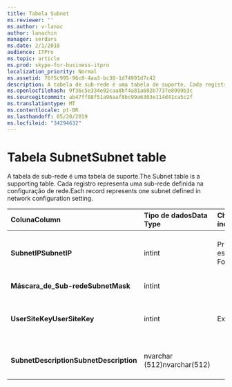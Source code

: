 ```yaml
---
title: Tabela Subnet
ms.reviewer: ''
ms.author: v-lanac
author: lanachin
manager: serdars
ms.date: 2/1/2018
audience: ITPro
ms.topic: article
ms.prod: skype-for-business-itpro
localization_priority: Normal
ms.assetid: 76f5c995-96c8-4aa3-bc30-1d74991d7c42
description: A tabela de sub-rede é uma tabela de suporte. Cada registro representa uma sub-rede definida na configuração de rede.
ms.openlocfilehash: 9f36c5e334e92caa8bf4a81a682b7737e8999b3c
ms.sourcegitcommit: ab47ff88f51a96aaf8bc99a6303e114d41ca5c2f
ms.translationtype: MT
ms.contentlocale: pt-BR
ms.lasthandoff: 05/20/2019
ms.locfileid: "34294632"
---
```

# <a name="subnet-table"></a><span data-ttu-id="b2f5d-104">Tabela Subnet</span><span class="sxs-lookup"><span data-stu-id="b2f5d-104">Subnet table</span></span>
 
<span data-ttu-id="b2f5d-105">A tabela de sub-rede é uma tabela de suporte.</span><span class="sxs-lookup"><span data-stu-id="b2f5d-105">The Subnet table is a supporting table.</span></span> <span data-ttu-id="b2f5d-106">Cada registro representa uma sub-rede definida na configuração de rede.</span><span class="sxs-lookup"><span data-stu-id="b2f5d-106">Each record represents one subnet defined in network configuration setting.</span></span>
  
|<span data-ttu-id="b2f5d-107">**Coluna**</span><span class="sxs-lookup"><span data-stu-id="b2f5d-107">**Column**</span></span>|<span data-ttu-id="b2f5d-108">**Tipo de dados**</span><span class="sxs-lookup"><span data-stu-id="b2f5d-108">**Data Type**</span></span>|<span data-ttu-id="b2f5d-109">**Chave/índice**</span><span class="sxs-lookup"><span data-stu-id="b2f5d-109">**Key/Index**</span></span>|<span data-ttu-id="b2f5d-110">**Detalhes**</span><span class="sxs-lookup"><span data-stu-id="b2f5d-110">**Details**</span></span>|
|:-----|:-----|:-----|:-----|
|<span data-ttu-id="b2f5d-111">**SubnetIP**</span><span class="sxs-lookup"><span data-stu-id="b2f5d-111">**SubnetIP**</span></span> <br/> |<span data-ttu-id="b2f5d-112">int</span><span class="sxs-lookup"><span data-stu-id="b2f5d-112">int</span></span>  <br/> |<span data-ttu-id="b2f5d-113">Primário, estrangeiro</span><span class="sxs-lookup"><span data-stu-id="b2f5d-113">Primary, Foreign</span></span>  <br/> |<span data-ttu-id="b2f5d-114">Representação do inteiro para o IP da sub-rede.</span><span class="sxs-lookup"><span data-stu-id="b2f5d-114">Integer representation for the subnet IP.</span></span>  <br/> |
|<span data-ttu-id="b2f5d-115">**Máscara_de_Sub-rede**</span><span class="sxs-lookup"><span data-stu-id="b2f5d-115">**SubnetMask**</span></span> <br/> |<span data-ttu-id="b2f5d-116">int</span><span class="sxs-lookup"><span data-stu-id="b2f5d-116">int</span></span>  <br/> ||<span data-ttu-id="b2f5d-117">Máscara de sub-rede.</span><span class="sxs-lookup"><span data-stu-id="b2f5d-117">Subnet mask.</span></span>  <br/> |
|<span data-ttu-id="b2f5d-118">**UserSiteKey**</span><span class="sxs-lookup"><span data-stu-id="b2f5d-118">**UserSiteKey**</span></span> <br/> |<span data-ttu-id="b2f5d-119">int</span><span class="sxs-lookup"><span data-stu-id="b2f5d-119">int</span></span>  <br/> |<span data-ttu-id="b2f5d-120">Exterior</span><span class="sxs-lookup"><span data-stu-id="b2f5d-120">Foreign</span></span>  <br/> |<span data-ttu-id="b2f5d-121">Referenciado da [tabela usersite](usersite.md).</span><span class="sxs-lookup"><span data-stu-id="b2f5d-121">Referenced from the [UserSite table](usersite.md).</span></span>  <br/> |
|<span data-ttu-id="b2f5d-122">**SubnetDescription**</span><span class="sxs-lookup"><span data-stu-id="b2f5d-122">**SubnetDescription**</span></span> <br/> |<span data-ttu-id="b2f5d-123">nvarchar (512)</span><span class="sxs-lookup"><span data-stu-id="b2f5d-123">nvarchar(512)</span></span>  <br/> ||<span data-ttu-id="b2f5d-124">A descrição da sub-rede.</span><span class="sxs-lookup"><span data-stu-id="b2f5d-124">The description for the subnet.</span></span>  <br/> |
   

